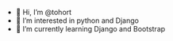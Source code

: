 - 👋 Hi, I’m @tohort
- 👀 I’m interested in python and Django
- 🌱 I’m currently learning Django and Bootstrap


<!---
tohort/tohort is a ✨ special ✨ repository because its `README.md` (this file) appears on your GitHub profile.
You can click the Preview link to take a look at your changes.
--->
